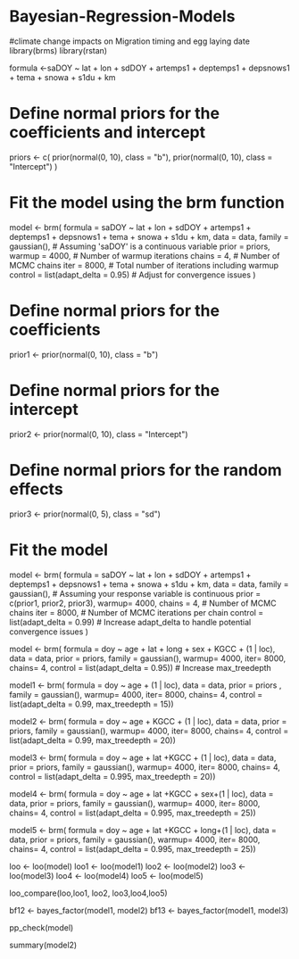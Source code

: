 # Bayesian-Regression-Models
#climate change impacts on Migration timing and egg laying date 
library(brms)
library(rstan)

formula <-saDOY ~ lat + lon + sdDOY + artemps1 + deptemps1 +
  depsnows1 + tema + snowa + s1du + km

# Define normal priors for the coefficients and intercept
priors <- c(
  prior(normal(0, 10), class = "b"),
  prior(normal(0, 10), class = "Intercept")
)

# Fit the model using the brm function
model <- brm(
  formula = saDOY ~ lat + lon + sdDOY + artemps1 + deptemps1 + depsnows1 + tema + snowa + s1du + km,
  data = data,
  family = gaussian(),  # Assuming 'saDOY' is a continuous variable
  prior = priors,
  warmup = 4000,  # Number of warmup iterations
  chains = 4,  # Number of MCMC chains
  iter = 8000,  # Total number of iterations including warmup
  control = list(adapt_delta = 0.95)  # Adjust for convergence issues
)




# Define normal priors for the coefficients
prior1 <- prior(normal(0, 10), class = "b")

# Define normal priors for the intercept
prior2 <- prior(normal(0, 10), class = "Intercept")

# Define normal priors for the random effects
prior3 <- prior(normal(0, 5), class = "sd")

# Fit the model
model <- brm(
  formula = saDOY ~ lat + lon + sdDOY + artemps1 + deptemps1 + depsnows1 + tema + snowa + s1du + km,
  data = data,
  family = gaussian(),  # Assuming your response variable is continuous
  prior = c(prior1, prior2, prior3),
  warmup= 4000,
  chains = 4,  # Number of MCMC chains
  iter = 8000,  # Number of MCMC iterations per chain
  control = list(adapt_delta = 0.99)  # Increase adapt_delta to handle potential convergence issues
)



model <- brm(
  formula = doy ~ age + lat + long + sex + KGCC + (1 | loc),
  data = data, prior = priors, family = gaussian(),
  warmup= 4000, iter= 8000, chains= 4,
  control = list(adapt_delta = 0.95)) # Increase max_treedepth

model1 <- brm(
  formula = doy ~ age + (1 | loc),
  data = data, prior = priors , family = gaussian(),
  warmup= 4000, iter= 8000, chains= 4,
  control = list(adapt_delta = 0.99, max_treedepth = 15))

model2 <- brm(
  formula = doy ~ age + KGCC + (1 | loc),
  data = data, prior = priors, family = gaussian(),
  warmup= 4000, iter= 8000, chains= 4,
  control = list(adapt_delta = 0.99, max_treedepth = 20))

model3 <- brm(
  formula = doy ~ age + lat +KGCC + (1 | loc),
  data = data, prior = priors, family = gaussian(),
  warmup= 4000, iter= 8000, chains= 4,
  control = list(adapt_delta = 0.995, max_treedepth = 20))

model4 <- brm(
  formula = doy ~ age + lat +KGCC + sex+(1 | loc),
  data = data, prior = priors, family = gaussian(),
  warmup= 4000, iter= 8000, chains= 4,
  control = list(adapt_delta = 0.995, max_treedepth = 25))

model5 <- brm(
  formula = doy ~ age + lat +KGCC + long+(1 | loc),
  data = data, prior = priors, family = gaussian(),
  warmup= 4000, iter= 8000, chains= 4,
  control = list(adapt_delta = 0.995, max_treedepth = 25))

loo <- loo(model)
loo1 <- loo(model1)
loo2 <- loo(model2)
loo3 <- loo(model3)
loo4 <- loo(model4)
loo5 <- loo(model5)

loo_compare(loo,loo1, loo2, loo3,loo4,loo5)

bf12 <- bayes_factor(model1, model2)
bf13 <- bayes_factor(model1, model3)

pp_check(model)

summary(model2)
